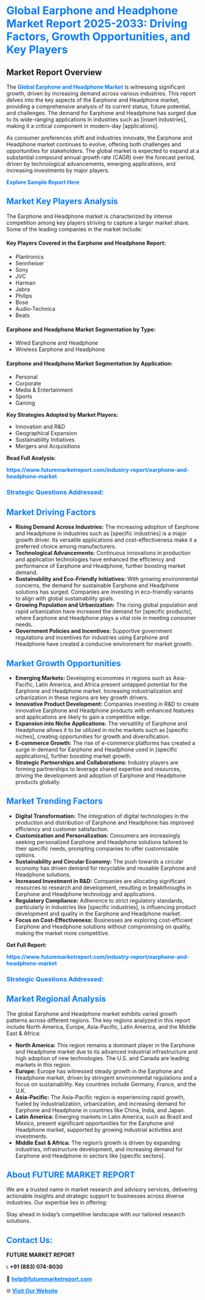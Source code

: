 <h1 style="color: #007BFF;">Global Earphone and Headphone Market Report 2025-2033: Driving Factors, Growth Opportunities, and Key Players</h1>

<section id="overview">
<h2>Market Report Overview</h2>
<p>The <a href="https://www.futuremarketreport.com/industry-report/earphone-and-headphone-market" style="color: #007BFF; text-decoration: none;"><strong>Global Earphone and Headphone Market</strong></a> is witnessing significant growth, driven by increasing demand across various industries. This report delves into the key aspects of the Earphone and Headphone market, providing a comprehensive analysis of its current status, future potential, and challenges. The demand for Earphone and Headphone has surged due to its wide-ranging applications in industries such as [insert industries], making it a critical component in modern-day [applications].</p>
<p>As consumer preferences shift and industries innovate, the Earphone and Headphone market continues to evolve, offering both challenges and opportunities for stakeholders. The global market is expected to expand at a substantial compound annual growth rate (CAGR) over the forecast period, driven by technological advancements, emerging applications, and increasing investments by major players.</p>
</section>

<section id="overview">
<p><a href="https://www.futuremarketreport.com/request-sample/reportId=54434" style="color: #007BFF; text-decoration: none;"><strong>Explore Sample Report Here</strong></a></p>
</section>

<section id="key-players">
<h2 style="color: #007BFF;">Market Key Players Analysis</h2>
<p>The Earphone and Headphone market is characterized by intense competition among key players striving to capture a larger market share. Some of the leading companies in the market include:</p>
<h4>Key Players Covered in the Earphone and Headphone Report:</h4>
<ul><li>Plantronics</li><li>Sennheiser</li><li>Sony</li><li>JVC</li><li>Harman</li><li>Jabra</li><li>Philips</li><li>Bose</li><li>Audio-Technica</li><li>Beats</li></ul>
<h4>Earphone and Headphone Market Segmentation by Type:</h4>
<ul><li>Wired Earphone and Headphone</li><li>Wireless Earphone and Headphone</li></ul>

<h4>Earphone and Headphone Market Segmentation by Application:</h4>
<ul><li>Personal</li><li>Corporate</li><li>Media &amp; Entertainment</li><li>Sports</li><li>Gaming</li></ul>
<p><strong>Key Strategies Adopted by Market Players:</strong></p>
<ul>
<li>Innovation and R&D</li>
<li>Geographical Expansion</li>
<li>Sustainability Initiatives</li>
<li>Mergers and Acquisitions</li>
</ul>
</section>

<section>
<p><strong>Read Full Analysis: </strong></p><a href="https://www.futuremarketreport.com/industry-report/earphone-and-headphone-market" style="color: #007BFF; text-decoration: none;"><strong>https://www.futuremarketreport.com/industry-report/earphone-and-headphone-market</strong></a>
<h3 style="color: #007BFF;">Strategic Questions Addressed:</h3>
</section>

<section id="driving-factors">
<h2 style="color: #007BFF;">Market Driving Factors</h2>
<ul>
<li><strong>Rising Demand Across Industries:</strong> The increasing adoption of Earphone and Headphone in industries such as [specific industries] is a major growth driver. Its versatile applications and cost-effectiveness make it a preferred choice among manufacturers.</li>
<li><strong>Technological Advancements:</strong> Continuous innovations in production and application technologies have enhanced the efficiency and performance of Earphone and Headphone, further boosting market demand.</li>
<li><strong>Sustainability and Eco-Friendly Initiatives:</strong> With growing environmental concerns, the demand for sustainable Earphone and Headphone solutions has surged. Companies are investing in eco-friendly variants to align with global sustainability goals.</li>
<li><strong>Growing Population and Urbanization:</strong> The rising global population and rapid urbanization have increased the demand for [specific products], where Earphone and Headphone plays a vital role in meeting consumer needs.</li>
<li><strong>Government Policies and Incentives:</strong> Supportive government regulations and incentives for industries using Earphone and Headphone have created a conducive environment for market growth.</li>
</ul>
</section>

<section id="growth-opportunities">
<h2 style="color: #007BFF;">Market Growth Opportunities</h2>
<ul>
<li><strong>Emerging Markets:</strong> Developing economies in regions such as Asia-Pacific, Latin America, and Africa present untapped potential for the Earphone and Headphone market. Increasing industrialization and urbanization in these regions are key growth drivers.</li>
<li><strong>Innovative Product Development:</strong> Companies investing in R&D to create innovative Earphone and Headphone products with enhanced features and applications are likely to gain a competitive edge.</li>
<li><strong>Expansion into Niche Applications:</strong> The versatility of Earphone and Headphone allows it to be utilized in niche markets such as [specific niches], creating opportunities for growth and diversification.</li>
<li><strong>E-commerce Growth:</strong> The rise of e-commerce platforms has created a surge in demand for Earphone and Headphone used in [specific applications], further boosting market growth.</li>
<li><strong>Strategic Partnerships and Collaborations:</strong> Industry players are forming partnerships to leverage shared expertise and resources, driving the development and adoption of Earphone and Headphone products globally.</li>
</ul>
</section>

<section id="trending-factors">
<h2 style="color: #007BFF;">Market Trending Factors</h2>
<ul>
<li><strong>Digital Transformation:</strong> The integration of digital technologies in the production and distribution of Earphone and Headphone has improved efficiency and customer satisfaction.</li>
<li><strong>Customization and Personalization:</strong> Consumers are increasingly seeking personalized Earphone and Headphone solutions tailored to their specific needs, prompting companies to offer customizable options.</li>
<li><strong>Sustainability and Circular Economy:</strong> The push towards a circular economy has driven demand for recyclable and reusable Earphone and Headphone solutions.</li>
<li><strong>Increased Investment in R&D:</strong> Companies are allocating significant resources to research and development, resulting in breakthroughs in Earphone and Headphone technology and applications.</li>
<li><strong>Regulatory Compliance:</strong> Adherence to strict regulatory standards, particularly in industries like [specific industries], is influencing product development and quality in the Earphone and Headphone market.</li>
<li><strong>Focus on Cost-Effectiveness:</strong> Businesses are exploring cost-efficient Earphone and Headphone solutions without compromising on quality, making the market more competitive.</li>
</ul>
</section>

<section>
<p><strong>Get Full Report: </strong></p><a href="https://www.futuremarketreport.com/industry-report/earphone-and-headphone-market" style="color: #007BFF; text-decoration: none;"><strong>https://www.futuremarketreport.com/industry-report/earphone-and-headphone-market</strong></a>
<h3 style="color: #007BFF;">Strategic Questions Addressed:</h3>
</section>


<section id="regional-analysis">
<h2 style="color: #007BFF;">Market Regional Analysis</h2>
<p>The global Earphone and Headphone market exhibits varied growth patterns across different regions. The key regions analyzed in this report include North America, Europe, Asia-Pacific, Latin America, and the Middle East & Africa:</p>
<ul>
<li><strong>North America:</strong> This region remains a dominant player in the Earphone and Headphone market due to its advanced industrial infrastructure and high adoption of new technologies. The U.S. and Canada are leading markets in this region.</li>
<li><strong>Europe:</strong> Europe has witnessed steady growth in the Earphone and Headphone market, driven by stringent environmental regulations and a focus on sustainability. Key countries include Germany, France, and the U.K.</li>
<li><strong>Asia-Pacific:</strong> The Asia-Pacific region is experiencing rapid growth, fueled by industrialization, urbanization, and increasing demand for Earphone and Headphone in countries like China, India, and Japan.</li>
<li><strong>Latin America:</strong> Emerging markets in Latin America, such as Brazil and Mexico, present significant opportunities for the Earphone and Headphone market, supported by growing industrial activities and investments.</li>
<li><strong>Middle East & Africa:</strong> The region’s growth is driven by expanding industries, infrastructure development, and increasing demand for Earphone and Headphone in sectors like [specific sectors].</li>
</ul>
</section>

<footer>
<h2 style="color: #007BFF;">About FUTURE MARKET REPORT</h2>
<p>We are a trusted name in market research and advisory services, delivering actionable insights and strategic support to businesses across diverse industries. Our expertise lies in offering:</p>

<p>Stay ahead in today’s competitive landscape with our tailored research solutions.</p>

<h2 style="color: #007BFF;">Contact Us:</h2>
<p><strong>FUTURE MARKET REPORT</strong></p>
<p>📞 <strong>+91 (883) 074-8030</strong></p>
<p>📧 <strong><a href="mailto:help@futuremarketreport.com" style="color: #007BFF;">help@futuremarketreport.com</a></strong></p>
<p>🌐 <strong><a href="https://www.futuremarketreport.com/" style="color: #007BFF;">Visit Our Website</a></strong></p>
</footer>